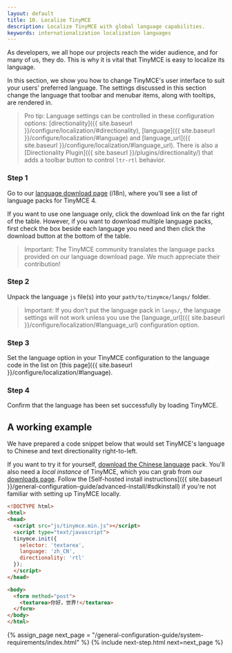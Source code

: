 ```yaml
---
layout: default
title: 10. Localize TinyMCE
description: Localize TinyMCE with global language capabilities.
keywords: internationalization localization languages
---
```


As developers, we all hope our projects reach the wider audience, and for many of us, they do. This is why it is vital that TinyMCE is easy to localize its language.

In this section, we show you how to change TinyMCE's user interface to suit your users' preferred language. The settings discussed in this section change the language that toolbar and menubar items, along with tooltips, are rendered in.


> Pro tip: Language settings can be controlled in these configuration options: [directionality]({{ site.baseurl }}/configure/localization/#directionality), [language]({{ site.baseurl }}/configure/localization/#language) and  [language_url]({{ site.baseurl }}/configure/localization/#language_url). There is also a [Directionality Plugin]({{ site.baseurl }}/plugins/directionality/) that adds a toolbar button to control `ltr-rtl` behavior.

### Step 1

Go to our [language download page](https://www.tinymce.com/download/language-packages/) (i18n), where you'll see a list of language packs for TinyMCE 4.

If you want to use one language only, click the download link on the far right of the table. However, if you want to download multiple language packs, first check the box beside each language you need and then click the download button at the bottom of the table.

> Important: The TinyMCE community translates the language packs provided on our language download page. We much appreciate their contribution!

### Step 2

Unpack the language `js` file(s) into your `path/to/tinymce/langs/` folder. 

> Important: If you don't put the language pack in `langs/`, the language settings will not work unless you use the [language_url]({{ site.baseurl }}/configure/localization/#language_url) configuration option.

### Step 3

Set the language option in your TinyMCE configuration to the language code in the list on [this page]({{ site.baseurl }}/configure/localization/#language).

### Step 4

Confirm that the language has been set successfully by loading TinyMCE.


## A working example

We have prepared a code snippet below that would set TinyMCE's language to Chinese and text directionality right-to-left.

If you want to try it for yourself, [download the Chinese language](https://www.tinymce.com/download/language-packages/) pack. You'll also need a *local instance* of TinyMCE, which you can grab from our [downloads page](https://www.tinymce.com/download/). Follow the [Self-hosted install instructions]({{ site.baseurl }}/general-configuration-guide/advanced-install/#sdkinstall) if you're not familiar with setting up TinyMCE locally.

```html
<!DOCTYPE html>
<html>
<head>
  <script src="js/tinymce.min.js"></script>
  <script type="text/javascript">
  tinymce.init({
    selector: 'textarea',
    language: 'zh_CN',
    directionality: 'rtl'
  });
  </script>
</head>

<body>
  <form method="post">
    <textarea>你好，世界!</textarea>
  </form>
</body>
</html>
```

{% assign_page next_page = "/general-configuration-guide/system-requirements/index.html" %}
{% include next-step.html next=next_page %}
